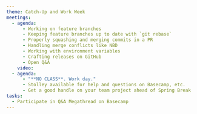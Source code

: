 ```yaml
---
theme: Catch-Up and Work Week
meetings:
  - agenda:
      - Working on feature branches
      - Keeping feature branches up to date with `git rebase`
      - Properly squashing and merging commits in a PR
      - Handling merge conflicts like NBD
      - Working with environment variables
      - Crafting releases on GitHub
      - Open Q&A
    video:
  - agenda:
      - "**NO CLASS**. Work day."
      - Stolley available for help and questions on Basecamp, etc.
      - Get a good handle on your team project ahead of Spring Break
tasks:
  - Participate in Q&A Megathread on Basecamp
---
```

